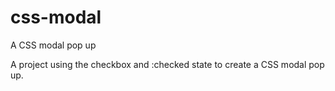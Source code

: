 # css-modal
A CSS modal pop up

A project using the checkbox and :checked state to create a CSS modal pop up.
